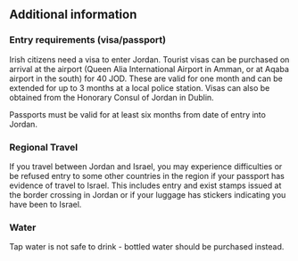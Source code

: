## Additional information

### **Entry requirements (visa/passport)**

Irish citizens need a visa to enter Jordan. Tourist visas can be purchased on arrival at the airport (Queen Alia International Airport in Amman, or at Aqaba airport in the south) for 40 JOD. These are valid for one month and can be extended for up to 3 months at a local police station. Visas can also be obtained from the Honorary Consul of Jordan in Dublin.

Passports must be valid for at least six months from date of entry into Jordan.

### **Regional Travel**

If you travel between Jordan and Israel, you may experience difficulties or be refused entry to some other countries in the region if your passport has evidence of travel to Israel. This includes entry and exist stamps issued at the border crossing in Jordan or if your luggage has stickers indicating you have been to Israel.

### **Water**

Tap water is not safe to drink - bottled water should be purchased instead.